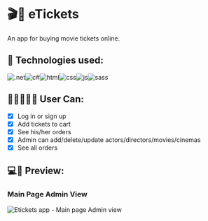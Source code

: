 # 🎬🍿 eTickets
An app for buying movie tickets online.

## 🚀 Technologies used:
<img src="https://img.shields.io/badge/.NET-512BD4?style=for-the-badge&logo=dotnet&logoColor=white" alt=".net" /><img src="https://img.shields.io/badge/C%23-239120?style=for-the-badge&logo=c-sharp&logoColor=white" alt="c#" /><img src="https://img.shields.io/badge/HTML5-E34F26?style=for-the-badge&logo=html5&logoColor=white" alt="html" /><img src="https://img.shields.io/badge/CSS3-1572B6?style=for-the-badge&logo=css3&logoColor=white" alt="css" /><img src="https://img.shields.io/badge/JavaScript-323330?style=for-the-badge&logo=javascript&logoColor=F7DF1E" alt="js" /><img src="https://img.shields.io/badge/Sass-CC6699?style=for-the-badge&logo=sass&logoColor=white" alt="sass" />

## 👩🏿👨🏽‍🦱 User Can:

- [x] Log in or sign up
- [x] Add tickets to cart
- [x] See his/her orders
- [x] Admin can add/delete/update actors/directors/movies/cinemas
- [x] See all orders

## 💻📱 Preview:
### Main Page Admin View
<img src="https://i.ibb.co/7JwjhtP/e-Tickets-Admin-View.jpg" alt="Etickets app - Main page Admin view" />
